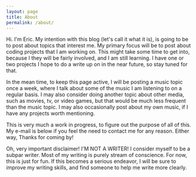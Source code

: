 ```yaml
---
layout: page
title: About
permalink: /about/
---
```


Hi. I'm Eric. My intention with this blog (let's call it what it is), is going to be to post about topics that interest me. My primary focus will be to post about coding projects that I am working on. This might take some time to get into, because I they will be fairly involved, and I am still learning. I have one or two projects I hope to do a write up on in the near future, so stay tuned for that.

In the mean time, to keep this page active, I will be posting a music topic once a week, where I talk about some of the music I am listening to on a regular basis. I may also consider doing another topic about other media, such as movies, tv, or video games, but that would be much less frequent than the music topic. I may also occasionally post about my own music, if I have any projects worth mentioning.

This is very much a work in progress, to figure out the purpose of all of this. My e-mail is below if you feel the need to contact me for any reason. Either way, Thanks for coming by!

Oh, very important disclaimer! I'M NOT A WRITER! I consider myself to be a subpar writer. Most of my writing is purely stream of conscience. For now, this is just for fun. If this becomes a serious endeavor, I will be sure to improve my writing skills, and find someone to help me write more clearly. 
